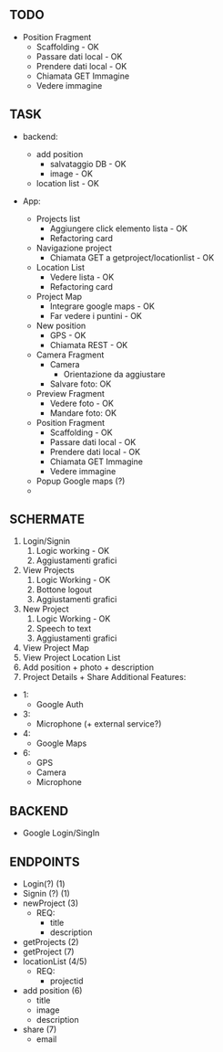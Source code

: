 ## TODO
  - Position Fragment
    - Scaffolding - OK
    - Passare dati local - OK
    - Prendere dati local - OK
    - Chiamata GET Immagine
    - Vedere immagine



## TASK
- backend:
  - add position
    - salvataggio DB - OK
    - image - OK
  - location list - OK
  
- App:
  - Projects list
    - Aggiungere click elemento lista - OK
    - Refactoring card
  - Navigazione project
    - Chiamata GET a getproject/locationlist - OK
  - Location List
    - Vedere lista - OK
    - Refactoring card
  - Project Map
    - Integrare google maps - OK
    - Far vedere i puntini - OK
  - New position
    - GPS - OK
    - Chiamata REST - OK
  - Camera Fragment
    - Camera
      - Orientazione da aggiustare
    - Salvare foto: OK
  - Preview Fragment
    - Vedere foto - OK
    - Mandare foto: OK
  - Position Fragment
    - Scaffolding - OK
    - Passare dati local - OK
    - Prendere dati local - OK
    - Chiamata GET Immagine
    - Vedere immagine
  - Popup Google maps (?) 
  - 


## SCHERMATE
1) Login/Signin
   1) Logic working - OK
   2) Aggiustamenti grafici
2) View Projects
   1) Logic Working - OK
   2) Bottone logout
   3) Aggiustamenti grafici
3) New Project
   1) Logic Working - OK
   2) Speech to text
   3) Aggiustamenti grafici
4) View Project Map
5) View Project Location List
6) Add position + photo + description
7) Project Details + Share
Additional Features:
- 1:
  - Google Auth
- 3:
  - Microphone (+ external service?)
- 4: 
  - Google Maps
- 6:
  - GPS
  - Camera
  - Microphone

## BACKEND
- Google Login/SingIn


## ENDPOINTS
- Login(?) (1)
- Signin (?) (1)
- newProject (3)
  - REQ:
    - title
    - description
- getProjects (2)
- getProject (7)
- locationList (4/5)
  - REQ:
    - projectid
- add position (6)
  - title
  - image
  - description
- share (7)
  - email